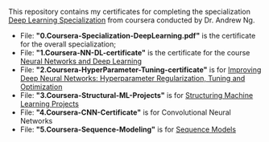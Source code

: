 This repository contains my certificates for completing the specialization <a href="https://www.coursera.org/specializations/deep-learning">Deep Learning Specialization</a> from coursera conducted by Dr. Andrew Ng.

<ul>
  <li>File: <b>"0.Coursera-Specialization-DeepLearning.pdf"</b> is the certificate for the overall specialization;</li>
  <li>File: <b>"1.Coursera-NN-DL-certificate"</b> is the certificate for the course <a href="https://www.coursera.org/learn/neural-networks-deep-learning?specialization=deep-learning">Neural Networks and Deep Learning</a></li>
  <li>File: <b>"2.Coursera-HyperParameter-Tuning-certificate"</b> is for <a href="https://www.coursera.org/learn/deep-neural-network?specialization=deep-learning">Improving Deep Neural Networks: Hyperparameter Regularization, Tuning and Optimization</a></li>
  <li>File: <b>"3.Coursera-Structural-ML-Projects"</b> is for <a href="https://www.coursera.org/learn/machine-learning-projects?specialization=deep-learning">Structuring Machine Learning Projects</a></li>
  <li>File: <b>"4.Coursera-CNN-Certificate"</b> is for <a href="https://www.coursera.org/learn/convolutional-neural-networks?specialization=deep-learning"></a>Convolutional Neural Networks</li>
  <li>File: <b>"5.Coursera-Sequence-Modeling"</b> is for <a href="https://www.coursera.org/learn/nlp-sequence-models?specialization=deep-learning">Sequence Models</a></li>
</ul>  

